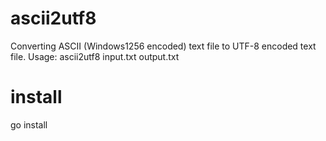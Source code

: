 # ascii2utf8

Converting ASCII (Windows1256 encoded) text file to UTF-8 encoded text file.
Usage:
ascii2utf8 input.txt output.txt

# install

go install
